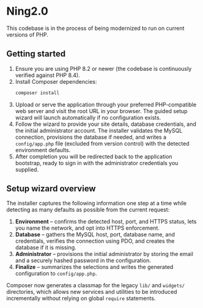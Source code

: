 # Ning2.0

This codebase is in the process of being modernized to run on current versions of PHP.

## Getting started

1. Ensure you are using PHP 8.2 or newer (the codebase is continuously verified against PHP 8.4).
2. Install Composer dependencies:
   ```bash
   composer install
   ```
3. Upload or serve the application through your preferred PHP-compatible web server and visit the
   root URL in your browser. The guided setup wizard will launch automatically if no configuration
   exists.
4. Follow the wizard to provide your site details, database credentials, and the initial
   administrator account. The installer validates the MySQL connection, provisions the database if
   needed, and writes a `config/app.php` file (excluded from version control) with the detected
   environment defaults.
5. After completion you will be redirected back to the application bootstrap, ready to sign in with
   the administrator credentials you supplied.

## Setup wizard overview

The installer captures the following information one step at a time while detecting as many
defaults as possible from the current request:

1. **Environment** – confirms the detected host, port, and HTTPS status, lets you name the network,
   and opt into HTTPS enforcement.
2. **Database** – gathers the MySQL host, port, database name, and credentials, verifies the
   connection using PDO, and creates the database if it is missing.
3. **Administrator** – provisions the initial administrator by storing the email and a securely
   hashed password in the configuration.
4. **Finalize** – summarizes the selections and writes the generated configuration to
   `config/app.php`.

Composer now generates a classmap for the legacy `lib/` and `widgets/` directories, which allows
new services and utilities to be introduced incrementally without relying on global `require`
statements.
